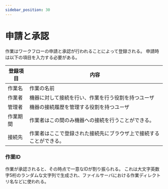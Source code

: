 ```yaml
---
sidebar_position: 30
---
```


# 申請と承認
作業はワークフローの申請と承認が行われることによって登録される。
申請時は以下の項目を入力する必要がある。

|登録項目 | 内容| 
| --- | ---|
| 作業名 | 作業の名前 |
| 作業者 | 機器に対して接続を行い、作業を行う役割を持つユーザ |
| 管理者 | 機器の接続履歴を管理する役割を持つユーザ |
| 作業期間 | 作業者はこの間のみ機器への接続を行うことができる。 |
| 接続先 | 作業者はここで登録された接続先にブラウザ上で接続することができる。|

### 作業ID
作業が承認されると、その時点で一意なIDが割り振られる。
これは大文字英数字5桁のランダムな文字列で生成され、ファイルサーバにおける作業ディレクトリ名などに使われる。